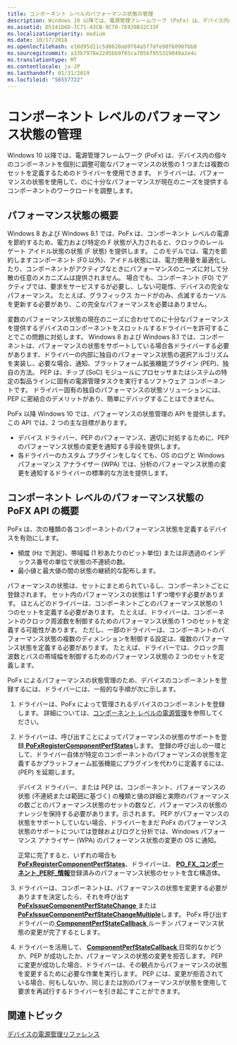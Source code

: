 ```yaml
---
title: コンポーネント レベルのパフォーマンス状態の管理
description: Windows 10 以降では、電源管理フレームワーク (PoFx) は、デバイス内の個々 のコンポーネントを個別に調整可能なパフォーマンスの状態の 1 つまたは複数のセットを定義するためのドライバーを使用できます。
ms.assetid: D5341D6D-7C71-43CB-9C70-7E939B32C33F
ms.localizationpriority: medium
ms.date: 10/17/2018
ms.openlocfilehash: e10d95d11c5d8620ab9f84a5f7dfe90f6090f6b8
ms.sourcegitcommit: a33b7978e22d5bb9f65ca7056f955319049a2e4c
ms.translationtype: MT
ms.contentlocale: ja-JP
ms.lasthandoff: 01/31/2019
ms.locfileid: "56557722"
---
```

# <a name="component-level-performance-state-management"></a>コンポーネント レベルのパフォーマンス状態の管理


Windows 10 以降では、電源管理フレームワーク (PoFx) は、デバイス内の個々 のコンポーネントを個別に調整可能なパフォーマンスの状態の 1 つまたは複数のセットを定義するためのドライバーを使用できます。 ドライバーは、パフォーマンスの状態を使用して、のに十分なパフォーマンスが現在のニーズを提供するコンポーネントのワークロードを調整します。

## <a name="overview-of-performance-states"></a>パフォーマンス状態の概要


Windows 8 および Windows 8.1 では、PoFx は、コンポーネント レベルの電源を節約するため、電力および特定の F 状態が入力されると、クロックのレール ゲート アイドル状態の状態 (F 状態) を提供します。 このモデルでは、電力を節約しますコンポーネント (F0 以外)、アイドル状態には、電力使用量を最適化したり、コンポーネントがアクティブなときにパフォーマンスのニーズに対して分散の任意のメカニズムは提供されません。 場合でも、コンポーネント (F0) でアクティブでは、要求をサービスするが必要し、しない可能性、デバイスの完全なパフォーマンス。 たとえば、グラフィックス カードがのみ、点滅するカーソルを更新する必要があり、この完全なパフォーマンスを必要はありません。

変数のパフォーマンス状態の現在のニーズに合わせてのに十分なパフォーマンスを提供するデバイスのコンポーネントをスロットルするドライバーを許可することでこの問題に対処します。 Windows 8 および Windows 8.1 では、コンポーネントは、パフォーマンスの状態をサポートしている場合各ドライバーする必要があります、ドライバーの内部に独自のパフォーマンス状態の選択アルゴリズムを実装し、必要な場合、通知、プラットフォーム拡張機能プラグイン (PEP)、独自の方法。 PEP は、チップ (SoC) モジュールにプロセッサまたはシステムの特定の製品ラインに固有の電源管理タスクを実行するソフトウェア コンポーネントです。 ドライバー固有の独自のパフォーマンスの状態ソリューションには、PEP に密結合のデメリットがあり、簡単にデバッグすることはできません。

PoFx 以降 Windows 10 では、パフォーマンスの状態管理の API を提供します。 この API では、2 つの主な目標があります。

-   デバイス ドライバー、PEP のパフォーマンス、適切に対処するために、PEP のパフォーマンス状態の変更を通知する手段を提供します。
-   各ドライバーのカスタム プラグインをしなくても、OS のログと Windows パフォーマンス アナライザー (WPA) では、分析のパフォーマンス状態の変更を通知するドライバーの標準的な方法を提供します。

## <a name="introduction-to-the-pofx-api-for-component-level-performance-states"></a>コンポーネント レベルのパフォーマンス状態の PoFX API の概要


PoFx は、次の種類の各コンポーネントのパフォーマンス状態を定義するデバイスを有効にします。

-   頻度 (Hz で測定)、帯域幅 (1 秒あたりのビット単位) または非透過のインデックス番号の単位で状態の不連続の数。
-   最小値と最大値の間の状態の継続的な配布します。

パフォーマンスの状態は、セットにまとめられているし、コンポーネントごとに登録されます。 セット内のパフォーマンスの状態は 1 ずつ増やす必要があります。 ほとんどのドライバーは、コンポーネントごとのパフォーマンス状態の 1 つのセットを定義する必要があります。 たとえば、ドライバーは、コンポーネントのクロック周波数を制御するためのパフォーマンス状態の 1 つのセットを定義する可能性があります。 ただし、一部のドライバーは、コンポーネントのパフォーマンス状態の複数のディメンションを制御する設定は、複数のパフォーマンス状態を定義する必要があります。 たとえば、ドライバーでは、クロック周波数とバスの帯域幅を制御するためのパフォーマンス状態の 2 つのセットを定義します。

PoFx によるパフォーマンスの状態管理のため、デバイスのコンポーネントを登録するには、ドライバーには、一般的な手順が次に示します。

1.  ドライバーは、PoFx によって管理されるデバイスのコンポーネントを登録します。 詳細については、[コンポーネント レベルの電源管理](component-level-power-management.md)を参照してください。

2.  ドライバーは、呼び出すことによってパフォーマンスの状態のサポートを登録[ **PoFxRegisterComponentPerfStates**](https://msdn.microsoft.com/library/windows/hardware/dn939778)します。 登録の呼び出しの一環として、ドライバー自体が特定のコンポーネントのパフォーマンスの状態を定義するかプラットフォーム拡張機能にプラグインを代わりに定義するには、(PEP) を延期します。

    デバイス ドライバー、または PEP は、コンポーネント、パフォーマンスの状態 (不連続または範囲に基づく) の種類と値の詳細と実際のパフォーマンスの数ごとのパフォーマンス状態のセットの数など、パフォーマンスの状態のナレッジを保持する必要があります。示されます。 PEP がパフォーマンスの状態をサポートしていない場合、ドライバーをまだ PoFx のパフォーマンス状態のサポートについては登録およびログと分析では、Windows パフォーマンス アナライザー (WPA) のパフォーマンス状態の変更の OS に通知。

    正常に完了すると、いずれの場合も[ **PoFxRegisterComponentPerfStates**](https://msdn.microsoft.com/library/windows/hardware/dn939778)、ドライバーは、 [ **PO\_FX\_コンポーネント\_PERF\_情報**](https://msdn.microsoft.com/library/windows/hardware/dn939832)登録済みのパフォーマンス状態のセットを含む構造体。

3.  ドライバーは、コンポーネントは、パフォーマンスの状態を変更する必要がありますを決定したら、それを呼び出す[ **PoFxIssueComponentPerfStateChange** ](https://msdn.microsoft.com/library/windows/hardware/dn939769)または[ **PoFxIssueComponentPerfStateChangeMultiple**](https://msdn.microsoft.com/library/windows/hardware/dn939772)します。 PoFx 呼び出すドライバーの[ **ComponentPerfStateCallback** ](https://msdn.microsoft.com/library/windows/hardware/dn939353)ルーチン パフォーマンス状態の変更が完了するとします。

4.  ドライバーを活用して、 [ **ComponentPerfStateCallback** ](https://msdn.microsoft.com/library/windows/hardware/dn939353)日常的なかどうか、PEP が成功したか、パフォーマンスの状態の変更を拒否します。 PEP に変更が成功した場合、ドライバーは、その観点からパフォーマンスの状態を変更するために必要な作業を実行します。 PEP には、変更が拒否されている場合、何もしないか、同じまたは別のパフォーマンスが状態を使用して要求を再試行するドライバーを引き起こすことができます。

## <a name="related-topics"></a>関連トピック
[デバイスの電源管理リファレンス](https://msdn.microsoft.com/library/windows/hardware/hh450958)  



